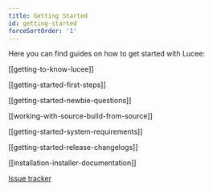 ```yaml
---
title: Getting Started
id: getting-started
forceSortOrder: '1'
---
```


Here you can find guides on how to get started with Lucee:

[[getting-to-know-lucee]]

[[getting-started-first-steps]]

[[getting-started-newbie-questions]]

[[working-with-source-build-from-source]]

[[getting-started-system-requirements]]

[[getting-started-release-changelogs]]

[[installation-installer-documentation]]

[Issue tracker](https://luceeserver.atlassian.net/)
